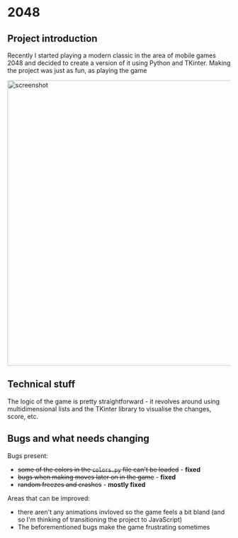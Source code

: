 # 2048

## Project introduction ##

Recently I started playing a modern classic in the area of mobile games 2048 and decided to create a version of it using Python and TKinter. Making the project was just as fun, as playing the game

<img width="645" alt="screenshot" src="https://user-images.githubusercontent.com/38102582/111027540-91bb5200-83f9-11eb-9293-55274cf298ba.png">

## Technical stuff ##

The logic of the game is pretty straightforward - it revolves around using multidimensional lists and the TKinter library to visualise the changes, score, etc.

## Bugs and what needs changing ##

Bugs present:
- ~~some of the colors in the ``colors.py`` file can't be loaded~~  - **fixed**
- ~~bugs when making moves later on in the game~~  - **fixed**
- ~~random freezes and crashes~~  - **mostly fixed**


Areas that can be improved:
- there aren't any animations invloved so the game feels a bit bland (and so I'm thinking of transitioning the project to JavaScript)
- The beforementioned bugs make the game frustrating sometimes
